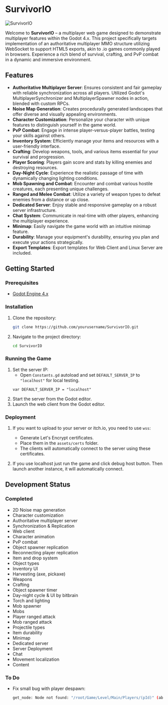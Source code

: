 # SurvivorIO

![SurvivorIO](https://your-game-image-url.com/banner.png)

Welcome to **SurvivorIO** – a multiplayer web game designed to demonstrate multiplayer features within the Godot 4.x. This project specifically targets implementation of an authoritative multiplayer MMO structure utilizing WebSocket to support HTML5 exports, akin to .io games commonly played in browsers. Experience a rich blend of survival, crafting, and PvP combat in a dynamic and immersive environment.

## Features

- **Authoritative Multiplayer Server**: Ensures consistent and fair gameplay with reliable synchronization across all players. Utilized Godot's MultiplayerSynchronizer and MultiplayerSpawner nodes in action, blended with custom RPCs.
- **Noise Map Generation**: Creates procedurally generated landscapes that offer diverse and visually appealing environments.
- **Character Customization**: Personalize your character with unique features to distinguish yourself in the game world.
- **PvP Combat**: Engage in intense player-versus-player battles, testing your skills against others.
- **Inventory System**: Efficiently manage your items and resources with a user-friendly interface.
- **Crafting**: Develop weapons, tools, and various items essential for your survival and progression.
- **Player Scoring**: Players gain score and stats by killing enemies and destroying resources.
- **Day-Night Cycle**: Experience the realistic passage of time with dynamically changing lighting conditions.
- **Mob Spawning and Combat**: Encounter and combat various hostile creatures, each presenting unique challenges.
- **Ranged and Melee Combat**: Utilize a variety of weapon types to defeat enemies from a distance or up close.
- **Dedicated Server**: Enjoy stable and responsive gameplay on a robust server infrastructure.
- **Chat System**: Communicate in real-time with other players, enhancing the multiplayer experience.
- **Minimap**: Easily navigate the game world with an intuitive minimap feature.
- **Durability**: Manage your equipment's durability, ensuring you plan and execute your actions strategically.
- **Export Templates**: Export templates for Web Client and Linux Server are included.

## Getting Started

### Prerequisites

- [Godot Engine 4.x](https://godotengine.org/)

### Installation

1. Clone the repository:
	```sh
	git clone https://github.com/yourusername/SurvivorIO.git
	```
2. Navigate to the project directory:
	```sh
	cd SurvivorIO
	```

### Running the Game

1. Set the server IP:
	- Open `Constants.gd` autoload and set `DEFAULT_SERVER_IP` to `"localhost"` for local testing.
	```gdscript
	var DEFAULT_SERVER_IP = "localhost"
	```
2. Start the server from the Godot editor.
3. Launch the web client from the Godot editor.

### Deployment

1. If you want to upload to your server or itch.io, you need to use `wss`:
	- Generate Let's Encrypt certificates.
	- Place them in the `assets/certs` folder.
	- The clients will automatically connect to the server using these certificates.

2. If you use localhost just run the game and click debug host button. Then launch another instance, it will automatically connect.

## Development Status

### Completed

- 2D Noise map generation
- Character customization
- Authoritative multiplayer server
- Synchronization & Replication
- Web client
- Character animation
- PvP combat
- Object spawner replication
- Reconnecting player replication
- Item and drop system
- Object types
- Inventory UI
- Harvesting (axe, pickaxe)
- Weapons
- Crafting
- Object spawner timer
- Day-night cycle & UI by bitbrain
- Torch and lighting
- Mob spawner
- Mobs
- Player ranged attack
- Mob ranged attack
- Projectile types
- Item durability
- Minimap
- Dedicated server
- Server Deployment
- Chat
- Movement localization
- Content

### To Do

- Fix small bug with player despawn:
  ```sh
  get_node: Node not found: "/root/Game/Level/Main/Players/(pId)" (absolute path attempted from "/root")
